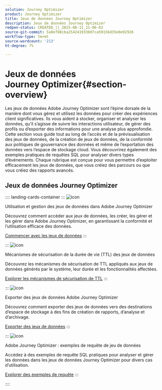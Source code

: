 ```yaml
---
solution: Journey Optimizer
product: Journey Optimizer
title: Jeux de données Journey Optimizer
description: Jeux de données Journey Optimizer
redpen-status: CREATED_||_2025-08-11_21-06-02
source-git-commit: 5a8ef88cba254241933607ca59156d35e0e92926
workflow-type: tm+mt
source-wordcount: '213'
ht-degree: 7%

---
```



# Jeux de données Journey Optimizer{#section-overview}

Les jeux de données Adobe Journey Optimizer sont l’épine dorsale de la manière dont vous gérez et utilisez les données pour créer des expériences client significatives. Ils vous aident à stocker, organiser et analyser les données, qu’il s’agisse de suivre les interactions utilisateur, de gérer des profils ou d’exporter des informations pour une analyse plus approfondie. Cette section vous guide tout au long de l’accès et de la prévisualisation des jeux de données, de la création de jeux de données, de la conformité aux politiques de gouvernance des données et même de l’exportation des données vers l’espace de stockage cloud. Vous découvrirez également des exemples pratiques de requêtes SQL pour analyser divers types d’événements. Chaque rubrique est conçue pour vous permettre d’exploiter efficacement les jeux de données, que vous créiez des parcours ou que vous créiez des rapports avancés.

## Jeux de données Journey Optimizer

:::: landing-cards-container
:::
![icon](https://cdn.experienceleague.adobe.com/icons/circle-play.svg?lang=fr)

Utilisation et gestion des jeux de données dans Adobe Journey Optimizer

Découvrez comment accéder aux jeux de données, les créer, les gérer et les gérer dans Adobe Journey Optimizer, en garantissant la conformité et l’utilisation efficace des données.

[Commencer avec les jeux de données](../using/data/get-started-datasets.md)
:::

:::
![icon](https://cdn.experienceleague.adobe.com/icons/shield-halved.svg?lang=fr)

Mécanismes de sécurisation de la durée de vie (TTL) des jeux de données

Découvrez les mécanismes de sécurisation de TTL appliqués aux jeux de données générés par le système, leur durée et les fonctionnalités affectées.

[Explorer les mécanismes de sécurisation de TTL](../using/data/datasets-ttl.md)
:::

:::
![icon](https://cdn.experienceleague.adobe.com/icons/list-check.svg?lang=fr)

Exporter des jeux de données Adobe Journey Optimizer

Découvrez comment exporter des jeux de données vers des destinations d’espace de stockage à des fins de création de rapports, d’analyse et d’archivage.

[Exporter des jeux de données](../using/data/export-datasets.md)
:::

:::
![icon](https://cdn.experienceleague.adobe.com/icons/code-branch.svg?lang=fr)

Adobe Journey Optimizer : exemples de requête de jeu de données

Accédez à des exemples de requête SQL pratiques pour analyser et gérer les données dans les jeux de données Journey Optimizer pour divers cas d’utilisation.

[Explorer des exemples de requête](../using/data/datasets-query-examples.md)
:::

::::
